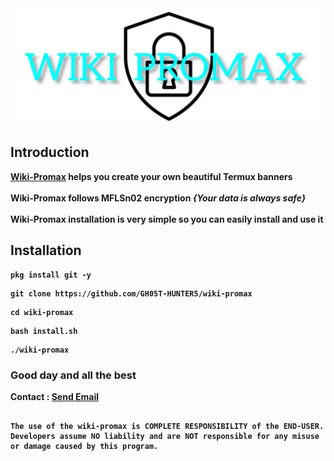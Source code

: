 <img src="https://raw.githubusercontent.com/GH05T-HUNTER5/wiki-promax/main/.storage/wiki-promax.jpg">

## Introduction

<b><a href="https://github.com/GH05T-HUNTER5/wiki-promax">Wiki-Promax</a> helps you create your own beautiful Termux banners <br><br>
<b>Wiki-Promax follows MFLSn02 encryption</b><i> {Your data is always safe}</i><br><br>
<b>Wiki-Promax installation is very simple so you can easily install and use it</b>

## Installation

```
pkg install git -y
```

```
git clone https://github.com/GH05T-HUNTER5/wiki-promax
```

```
cd wiki-promax
```

```
bash install.sh
```

```
./wiki-promax
```

### Good day and all the best

Contact  :  <a href="mailto: gh05thunter5@proton.me">Send Email</a>

```
                                                                                          The use of the wiki-promax is COMPLETE RESPONSIBILITY of the END-USER. Developers assume NO liability and are NOT responsible for any misuse or damage caused by this program.
```

<!--
## This Tool is not working properly Please wait we are trying to solve this problem 
-->
